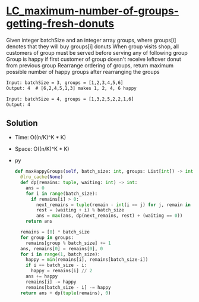 # [LC_maximum-number-of-groups-getting-fresh-donuts](https://leetcode.com/problems/maximum-number-of-groups-getting-fresh-donuts)

Given integer batchSize and an integer array groups, where groups[i] denotes that they will buy groups[i] donuts
When group visits shop, all customers of group must be served before serving any of following group
Group is happy if first customer of group doesn't receive leftover donut from previous group
Rearrange ordering of groups, return maximum possible number of happy groups after rearranging the groups

```txt
Input: batchSize = 3, groups = [1,2,3,4,5,6]
Output: 4  # [6,2,4,5,1,3] makes 1, 2, 4, 6 happy

Input: batchSize = 4, groups = [1,3,2,5,2,2,1,6]
Output: 4
```

## Solution

* Time: O((n/K)^K * K)
* Space: O((n/K)^K * K)

* py

  ```py
  def maxHappyGroups(self, batch_size: int, groups: List[int]) -> int:
    @lru_cache(None)
    def dp(remains: tuple, waiting: int) -> int:
      ans = 0
      for i in range(batch_size):
        if remains[i] > 0:
          next_remains = tuple(remain - int(i == j) for j, remain in enumerate(remains))
          rest = (waiting + i) % batch_size
          ans = max(ans, dp(next_remains, rest) + (waiting == 0))
      return ans

    remains = [0] * batch_size
    for group in groups:
      remains[group % batch_size] += 1
    ans, remains[0] = remains[0], 0
    for i in range(1, batch_size):
      happy = min(remains[i], remains[batch_size-i])
      if i == batch_size - i:
        happy = remains[i] // 2
      ans += happy
      remains[i] -= happy
      remains[batch_size - i] -= happy
    return ans + dp(tuple(remains), 0)
  ```
